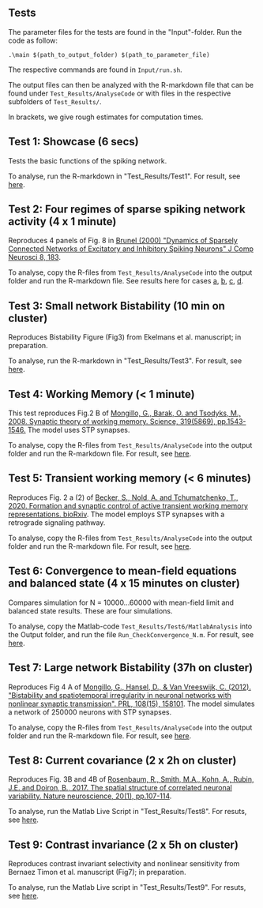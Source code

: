 ## Tests 

The parameter files for the tests are found in the "Input"-folder. Run the code as follow:
```
.\main $(path_to_output_folder) $(path_to_parameter_file) 
```
The respective commands are found in ```Input/run.sh```.

The output files can then be analyzed with the R-markdown file that can be found under  ```Test_Results/AnalyseCode``` or with files in the respective subfolders of ```Test_Results/```.

In brackets, we give rough estimates for computation times.

## Test 1: Showcase (6 secs)
Tests the basic functions of the spiking network.

To analyse, run the R-markdown in "Test_Results/Test1". For result, see [here](Test_Results/Test1/Test1Markdown.pdf).

## Test 2: Four regimes of sparse spiking network activity (4 x 1 minute)

Reproduces 4 panels of Fig. 8 in [Brunel (2000) "Dynamics of Sparsely Connected Networks of Excitatory and Inhibitory Spiking Neurons" J Comp Neurosci 8, 183](https://link.springer.com/article/10.1023/A:1008925309027).

To analyse, copy the R-files from ```Test_Results/AnalyseCode``` into the output folder and run the R-markdown file. See results here for cases [a](Test_Results/Test2/Test2A_AnalyseData.pdf), [b](Test_Results/Test2/Test2B_AnalyseData.pdf), [c](Test_Results/Test2/Test2C_AnalyseData.pdf), [d](Test_Results/Test2/Test2D_AnalyseData.pdf).

## Test 3: Small network Bistability (10 min on cluster)
Reproduces Bistability Figure (Fig3) from Ekelmans et al. manuscript; in preparation.

To analyse, run the R-markdown in "Test_Results/Test3". For result, see [here](Test_Results/Test3/Test3Markdown.pdf).

## Test 4: Working Memory (< 1 minute)

This test reproduces Fig.2 B of [Mongillo, G., Barak, O. and Tsodyks, M., 2008. Synaptic theory of working memory. Science, 319(5869), pp.1543-1546.](https://science.sciencemag.org/content/319/5869/1543) The model uses STP synapses.

To analyse, copy the R-files from ```Test_Results/AnalyseCode``` into the output folder and run the R-markdown file. For result, see [here](Test_Results/Test4/Test4_AnalyseData.pdf).


## Test 5: Transient working memory (< 6 minutes)

Reproduces Fig. 2 a (2) of [Becker, S., Nold, A. and Tchumatchenko, T., 2020. Formation and synaptic control of active transient working memory representations. bioRxiv]( https://doi.org/10.1101/2020.08.30.273995). The model employs STP synapses with a retrograde signaling pathway.

To analyse, copy the R-files from ```Test_Results/AnalyseCode``` into the output folder and run the R-markdown file. For result, see [here](Test_Results/Test5/Test5_AnalyseData.pdf).

## Test 6: Convergence to mean-field equations and balanced state (4 x 15 minutes on cluster)

Compares simulation for N = 10000...60000 with mean-field limit and balanced state results. These are four simulations.

To analyse, copy the Matlab-code ```Test_Results/Test6/MatlabAnalysis``` into the Output folder, and run the file ```Run_CheckConvergence_N.m```. For result, see [here](Test_Results/Test6/N_convergence.pdf).

## Test 7: Large network Bistability (37h on cluster)

Reproduces Fig 4 A of [Mongillo, G., Hansel, D., & Van Vreeswijk, C. (2012). "Bistability and spatiotemporal irregularity in neuronal networks with nonlinear synaptic transmission". PRL, 108(15), 158101](https://journals.aps.org/prl/abstract/10.1103/PhysRevLett.108.158101). The model simulates a network of 250000 neurons with STP synapses.

To analyse, copy the R-files from ```Test_Results/AnalyseCode``` into the output folder and run the R-markdown file. For result, see [here](Test_Results/Test7/AnalyseData.pdf).


## Test 8: Current covariance (2 x 2h on cluster)

Reproduces Fig. 3B and 4B of [Rosenbaum, R., Smith, M.A., Kohn, A., Rubin, J.E. and Doiron, B., 2017. The spatial structure of correlated neuronal variability. Nature neuroscience, 20(1), pp.107-114](https://www.nature.com/neuro/journal/v20/n1/abs/nn.4433.html).

To analyse, run the Matlab Live Script in "Test_Results/Test8". For resuts, see [here](Test_Results/Test8/Test8.pdf).

## Test 9: Contrast invariance (2 x 5h on cluster)

Reproduces contrast invariant selectivity and nonlinear sensitivity from Bernaez Timon et al. manuscript (Fig7); in preparation.

To analyse, run the Matlab Live script in "Test_Results/Test9". For resuts, see [here](Test_Results/Test9/Test9.pdf).
